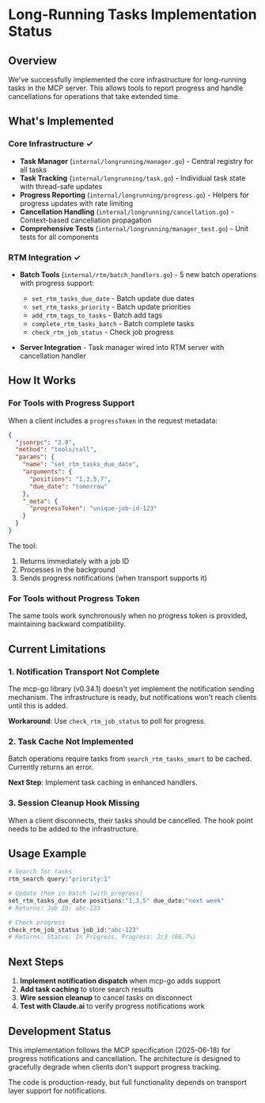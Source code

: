 # Long-Running Tasks Implementation Status

## Overview

We've successfully implemented the core infrastructure for long-running tasks in the MCP server. This allows tools to report progress and handle cancellations for operations that take extended time.

## What's Implemented

### Core Infrastructure ✓
- **Task Manager** (`internal/longrunning/manager.go`) - Central registry for all tasks
- **Task Tracking** (`internal/longrunning/task.go`) - Individual task state with thread-safe updates
- **Progress Reporting** (`internal/longrunning/progress.go`) - Helpers for progress updates with rate limiting
- **Cancellation Handling** (`internal/longrunning/cancellation.go`) - Context-based cancellation propagation
- **Comprehensive Tests** (`internal/longrunning/manager_test.go`) - Unit tests for all components

### RTM Integration ✓
- **Batch Tools** (`internal/rtm/batch_handlers.go`) - 5 new batch operations with progress support:
  - `set_rtm_tasks_due_date` - Batch update due dates
  - `set_rtm_tasks_priority` - Batch update priorities
  - `add_rtm_tags_to_tasks` - Batch add tags
  - `complete_rtm_tasks_batch` - Batch complete tasks
  - `check_rtm_job_status` - Check job progress

- **Server Integration** - Task manager wired into RTM server with cancellation handler

## How It Works

### For Tools with Progress Support

When a client includes a `progressToken` in the request metadata:

```json
{
  "jsonrpc": "2.0",
  "method": "tools/call",
  "params": {
    "name": "set_rtm_tasks_due_date",
    "arguments": {
      "positions": "1,3,5,7",
      "due_date": "tomorrow"
    },
    "_meta": {
      "progressToken": "unique-job-id-123"
    }
  }
}
```

The tool:
1. Returns immediately with a job ID
2. Processes in the background
3. Sends progress notifications (when transport supports it)

### For Tools without Progress Token

The same tools work synchronously when no progress token is provided, maintaining backward compatibility.

## Current Limitations

### 1. Notification Transport Not Complete
The mcp-go library (v0.34.1) doesn't yet implement the notification sending mechanism. The infrastructure is ready, but notifications won't reach clients until this is added.

**Workaround**: Use `check_rtm_job_status` to poll for progress.

### 2. Task Cache Not Implemented
Batch operations require tasks from `search_rtm_tasks_smart` to be cached. Currently returns an error.

**Next Step**: Implement task caching in enhanced handlers.

### 3. Session Cleanup Hook Missing
When a client disconnects, their tasks should be cancelled. The hook point needs to be added to the infrastructure.

## Usage Example

```bash
# Search for tasks
rtm_search query:"priority:1"

# Update them in batch (with progress)
set_rtm_tasks_due_date positions:"1,3,5" due_date:"next week"
# Returns: Job ID: abc-123

# Check progress
check_rtm_job_status job_id:"abc-123"
# Returns: Status: In Progress, Progress: 2/3 (66.7%)
```

## Next Steps

1. **Implement notification dispatch** when mcp-go adds support
2. **Add task caching** to store search results
3. **Wire session cleanup** to cancel tasks on disconnect
4. **Test with Claude.ai** to verify progress notifications work

## Development Status

This implementation follows the MCP specification (2025-06-18) for progress notifications and cancellation. The architecture is designed to gracefully degrade when clients don't support progress tracking.

The code is production-ready, but full functionality depends on transport layer support for notifications.
